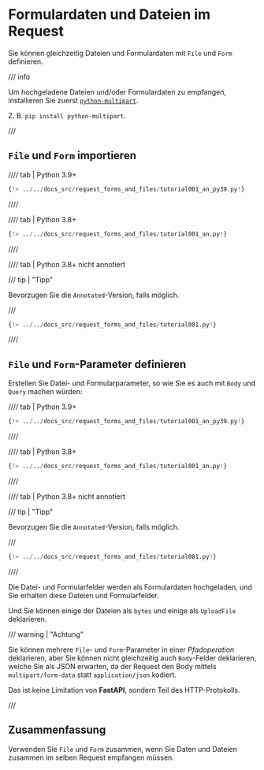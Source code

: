 # Formulardaten und Dateien im Request

Sie können gleichzeitig Dateien und Formulardaten mit `File` und `Form` definieren.

/// info

Um hochgeladene Dateien und/oder Formulardaten zu empfangen, installieren Sie zuerst <a href="https://andrew-d.github.io/python-multipart/" class="external-link" target="_blank">`python-multipart`</a>.

Z. B. `pip install python-multipart`.

///

## `File` und `Form` importieren

//// tab | Python 3.9+

```Python hl_lines="3"
{!> ../../docs_src/request_forms_and_files/tutorial001_an_py39.py!}
```

////

//// tab | Python 3.8+

```Python hl_lines="1"
{!> ../../docs_src/request_forms_and_files/tutorial001_an.py!}
```

////

//// tab | Python 3.8+ nicht annotiert

/// tip | "Tipp"

Bevorzugen Sie die `Annotated`-Version, falls möglich.

///

```Python hl_lines="1"
{!> ../../docs_src/request_forms_and_files/tutorial001.py!}
```

////

## `File` und `Form`-Parameter definieren

Erstellen Sie Datei- und Formularparameter, so wie Sie es auch mit `Body` und `Query` machen würden:

//// tab | Python 3.9+

```Python hl_lines="10-12"
{!> ../../docs_src/request_forms_and_files/tutorial001_an_py39.py!}
```

////

//// tab | Python 3.8+

```Python hl_lines="9-11"
{!> ../../docs_src/request_forms_and_files/tutorial001_an.py!}
```

////

//// tab | Python 3.8+ nicht annotiert

/// tip | "Tipp"

Bevorzugen Sie die `Annotated`-Version, falls möglich.

///

```Python hl_lines="8"
{!> ../../docs_src/request_forms_and_files/tutorial001.py!}
```

////

Die Datei- und Formularfelder werden als Formulardaten hochgeladen, und Sie erhalten diese Dateien und Formularfelder.

Und Sie können einige der Dateien als `bytes` und einige als `UploadFile` deklarieren.

/// warning | "Achtung"

Sie können mehrere `File`- und `Form`-Parameter in einer *Pfadoperation* deklarieren, aber Sie können nicht gleichzeitig auch `Body`-Felder deklarieren, welche Sie als JSON erwarten, da der Request den Body mittels `multipart/form-data` statt `application/json` kodiert.

Das ist keine Limitation von **FastAPI**, sondern Teil des HTTP-Protokolls.

///

## Zusammenfassung

Verwenden Sie `File` und `Form` zusammen, wenn Sie Daten und Dateien zusammen im selben Request empfangen müssen.
